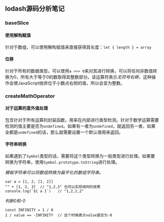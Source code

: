 ## lodash源码分析笔记

### baseSlice

#### 使用解构赋值

针对于数组，可以使用解构赋值来直接获得其长度：`let { length } = array`

#### 位移

针对于所有的数据类型，可以使用`a >>> 0`来对其进行转换，可以将任何非数值转换为0，所有大于等于0的数取得其整数部分。该运算符表示*无符号右移*，这种操作会使JavaScript抛弃位于小数点右侧的值，所以会变为整数。

### createMathOperator

#### 对于运算的意外值处理

包含针对于所有运算的封装函数，用来在内部进行类型检测。针对于数学运算需要检测的值主要是否为`undefined`。如果有一者为`undefined`，就返回另一者，如果全都是`undefined`的话，那么就需要设置一个默认值用来返回。

#### 字符串转换

如果遇到了`Symbol`类型的话，需要将这个类型转换为一般类型进行处理。如果要转换为字符串，使用`Symbol.prototype.toString`进行处理。

*模板字符串可以将数组转换为扁平化的数组字符串。*

```
var a = [1, 2, [1, 2]]
"" + [1, 2, 3]  // "1,2,3" 也可以实现相同的效果
console.log(`${ a }`)   // "1,2,1,2"
```

*判断0和-0*

```
const INFINITY = 1 / 0
1 / value == -INFINITY  // 这个时候表示value是否为-0
```